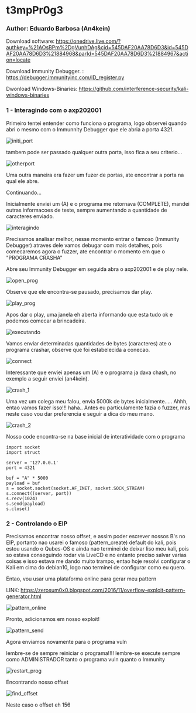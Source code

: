 # t3mpPr0g3

### Author: Eduardo Barbosa (An4kein)

Download software: https://onedrive.live.com/?authkey=%21AOsBPm%2DgVunhDAg&cid=545DAF20AA78D6D3&id=545DAF20AA78D6D3%21884968&parId=545DAF20AA78D6D3%21884967&action=locate

Download Immunity Debugger. : https://debugger.immunityinc.com/ID_register.py

Dwonload Windows-Binaries: https://github.com/interference-security/kali-windows-binaries

### 1 - Interagindo com o axp202001

Primeiro tentei entender como funciona o programa, logo observei quando abri o mesmo com o Immunnity Debugger que ele abria a porta 4321.

![initi_port](https://raw.githubusercontent.com/an4kein/t3mpPr0g3/master/images/init_port.png)

tambem pode ser passado qualquer outra porta, isso fica a seu criterio...

![otherport](https://raw.githubusercontent.com/an4kein/t3mpPr0g3/master/images/other_port.png)

Uma outra maneira era fazer um fuzer de portas, ate encontrar a porta na qual ele abre.

Continuando...

Inicialmente enviei um (A) e o programa me retornava (COMPLETE), mandei outras informacoes de teste, sempre aumentando a quantidade de caracteres enviado.

![interagindo](https://raw.githubusercontent.com/an4kein/t3mpPr0g3/master/images/2-interagindo.png)

Precisamos analisar melhor, nesse momento entrar o famoso (Immunity Debugger) atraves dele vamos debugar com mais detalhes, pois comecaremos agora o fuzzer, ate encontrar o momento em que o "PROGRAMA CRASHA"

Abre seu Immunity Debugger em seguida abra o axp202001 e de play nele.

![open_prog](https://raw.githubusercontent.com/an4kein/t3mpPr0g3/master/images/3-openprog.png)

Observe que ele encontra-se pausado, precisamos dar play.

![play_prog](https://raw.githubusercontent.com/an4kein/t3mpPr0g3/master/images/4-play_prog.png)

Apos dar o play, uma janela eh aberta informando que esta tudo ok e podemos comecar a brincadeira.

![executando](https://raw.githubusercontent.com/an4kein/t3mpPr0g3/master/images/5-executando.png)

Vamos enviar determinadas quantidades de bytes (caracteres) ate o programa crashar, observe que foi estabelecida a conecao.

![connect](https://raw.githubusercontent.com/an4kein/t3mpPr0g3/master/images/6-connect.png)

Interessante que enviei apenas um (A) e o programa ja dava chash, no exemplo a seguir enviei (an4kein). 

![crash_1](https://raw.githubusercontent.com/an4kein/t3mpPr0g3/master/images/7-crash-1.png)

Uma vez um colega meu falou, envia 5000k de bytes inicialmente..... Ahhh, entao vamos fazer isso!!! haha.. Antes eu particulamente fazia o fuzzer, mas neste caso vou dar preferencia e seguir a dica do meu mano.

![crash_2](https://raw.githubusercontent.com/an4kein/t3mpPr0g3/master/images/8-crash-2.png)

Nosso code encontra-se na base inicial de interatividade com o programa

```
import socket
import struct

server = '127.0.0.1'
port = 4321

buf = "A" * 5000
payload = buf
s = socket.socket(socket.AF_INET, socket.SOCK_STREAM)
s.connect((server, port))
s.recv(1024)
s.send(payload)
s.close()
```


### 2 - Controlando o EIP

Precisamos encontrar nosso offset, e assim poder escrever nossos B's no  EIP, portanto nao usarei o famoso (pattern_create) default do kali, pois estou usando o Qubes-OS e ainda nao terminei de deixar liso meu kali, pois so estava conseguindo rodar via LiveCD e no entanto preciso salvar varias coisas e isso estava me dando muito trampo, entao hoje resolvi configurar o Kali em cima do debian10, logo nao terminei de configurar como eu quero. 

Entao, vou usar uma plataforma online para gerar meu pattern

LINK: https://zerosum0x0.blogspot.com/2016/11/overflow-exploit-pattern-generator.html

![pattern_online](https://raw.githubusercontent.com/an4kein/t3mpPr0g3/master/images/9-pattern_online.png)

Pronto, adicionamos em nosso exploit!

![pattern_send](https://raw.githubusercontent.com/an4kein/t3mpPr0g3/master/images/10-pattern_send.png)

Agora enviamos novamente para o programa vuln

lembre-se de sempre reiniciar o programa!!!! lembre-se execute sempre como ADMINISTRADOR tanto o programa vuln quanto o Immunity

![restart_prog](https://raw.githubusercontent.com/an4kein/t3mpPr0g3/master/images/11-restartprog.png)

Encontrando nosso offset

![find_offset](https://raw.githubusercontent.com/an4kein/t3mpPr0g3/master/images/12-offset.png)

Neste caso o offset eh 156
